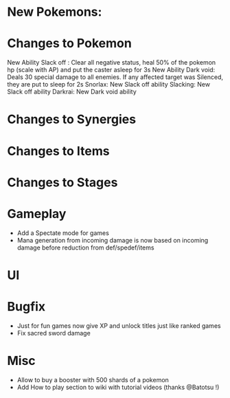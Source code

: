 # New Pokemons:


# Changes to Pokemon

New Ability Slack off : Clear all negative status, heal 50% of the pokemon hp (scale with AP) and put the caster asleep for 3s
New Ability Dark void: Deals 30 special damage to all enemies. If any affected target was Silenced, they are put to sleep for 2s
Snorlax: New Slack off ability
Slacking: New Slack off ability
Darkrai: New Dark void ability

# Changes to Synergies


# Changes to Items

# Changes to Stages

# Gameplay
- Add a Spectate mode for games
- Mana generation from incoming damage is now based on incoming damage before reduction from def/spedef/items

# UI

# Bugfix
- Just for fun games now give XP and unlock titles just like ranked games
- Fix sacred sword damage

# Misc
- Allow to buy a booster with 500 shards of a pokemon
- Add How to play section to wiki with tutorial videos (thanks @Batotsu !)

